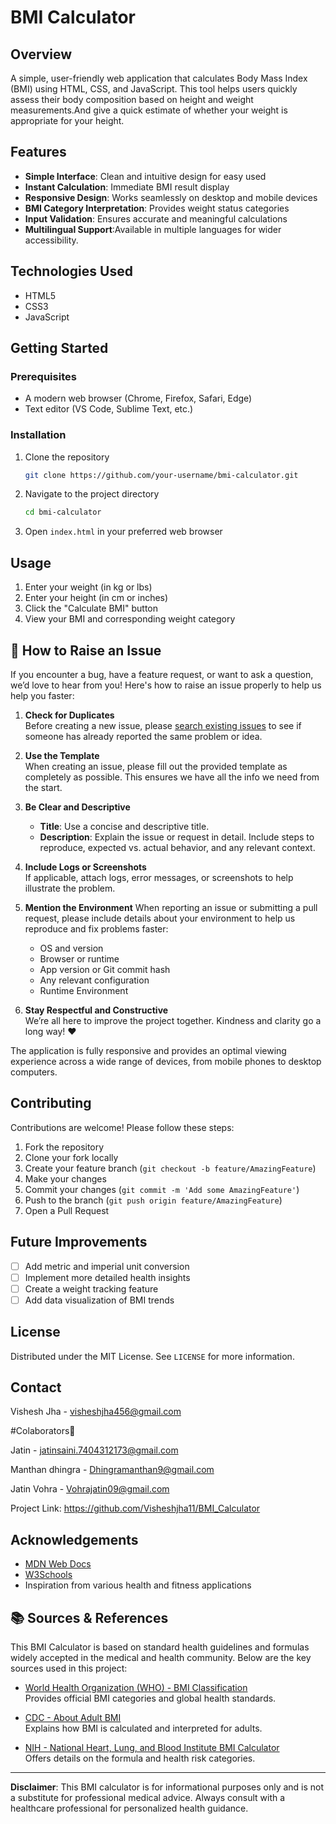 # BMI Calculator

## Overview

A simple, user-friendly web application that calculates Body Mass Index (BMI) using HTML, CSS, and JavaScript. This tool helps users quickly assess their body composition based on height and weight measurements.And give a quick estimate of whether your weight is appropriate for your height.

## Features

- **Simple Interface**: Clean and intuitive design for easy used
- **Instant Calculation**: Immediate BMI result display
- **Responsive Design**: Works seamlessly on desktop and mobile devices
- **BMI Category Interpretation**: Provides weight status categories
- **Input Validation**: Ensures accurate and meaningful calculations
- **Multilingual Support**:Available in multiple languages for wider accessibility.

## Technologies Used

- HTML5
- CSS3
- JavaScript

## Getting Started

### Prerequisites

- A modern web browser (Chrome, Firefox, Safari, Edge)
- Text editor (VS Code, Sublime Text, etc.)

### Installation

1. Clone the repository
   ```bash
   git clone https://github.com/your-username/bmi-calculator.git
   ```

2. Navigate to the project directory
   ```bash
   cd bmi-calculator
   ```

3. Open `index.html` in your preferred web browser

## Usage

1. Enter your weight (in kg or lbs)
2. Enter your height (in cm or inches)
3. Click the "Calculate BMI" button
4. View your BMI and corresponding weight category

## 🐛 How to Raise an Issue

If you encounter a bug, have a feature request, or want to ask a question, we’d love to hear from you! Here's how to raise an issue properly to help us help you faster:

1. **Check for Duplicates**  
   Before creating a new issue, please [search existing issues](../../issues) to see if someone has already reported the same problem or idea.

2. **Use the Template**  
   When creating an issue, please fill out the provided template as completely as possible. This ensures we have all the info we need from the start.

3. **Be Clear and Descriptive**  
   - **Title**: Use a concise and descriptive title.  
   - **Description**: Explain the issue or request in detail. Include steps to reproduce, expected vs. actual behavior, and any relevant context.

4. **Include Logs or Screenshots**  
   If applicable, attach logs, error messages, or screenshots to help illustrate the problem.

5. **Mention the Environment**
   When reporting an issue or submitting a pull request, please include details about your 
   environment to help us reproduce and fix problems faster:
   - OS and version
   - Browser or runtime
   - App version or Git commit hash
   - Any relevant configuration
   - Runtime Environment 

7. **Stay Respectful and Constructive**  
   We’re all here to improve the project together. Kindness and clarity go a long way! ❤️


The application is fully responsive and provides an optimal viewing experience across a wide range of devices, from mobile phones to desktop computers.

## Contributing

Contributions are welcome! Please follow these steps:

1. Fork the repository
2. Clone your fork locally
3. Create your feature branch (`git checkout -b feature/AmazingFeature`)
4. Make your changes
5. Commit your changes (`git commit -m 'Add some AmazingFeature'`)
6. Push to the branch (`git push origin feature/AmazingFeature`)
7. Open a Pull Request

## Future Improvements

- [ ] Add metric and imperial unit conversion
- [ ] Implement more detailed health insights
- [ ] Create a weight tracking feature
- [ ] Add data visualization of BMI trends

## License

Distributed under the MIT License. See `LICENSE` for more information.

## Contact

Vishesh Jha - visheshjha456@gmail.com

#Colaborators🤝

Jatin - jatinsaini.7404312173@gmail.com

Manthan dhingra -  Dhingramanthan9@gmail.com

Jatin Vohra - Vohrajatin09@gmail.com

Project Link: https://github.com/Visheshjha11/BMI_Calculator

## Acknowledgements

- [MDN Web Docs](https://developer.mozilla.org/)
- [W3Schools](https://www.w3schools.com/)
- Inspiration from various health and fitness applications

## 📚 Sources & References

This BMI Calculator is based on standard health guidelines and formulas widely accepted in the medical and health community. Below are the key sources used in this project:

- [World Health Organization (WHO) - BMI Classification](https://www.who.int/news-room/fact-sheets/detail/obesity-and-overweight)  
  Provides official BMI categories and global health standards.

- [CDC - About Adult BMI](https://www.cdc.gov/healthyweight/assessing/bmi/adult_bmi/index.html)  
  Explains how BMI is calculated and interpreted for adults.

- [NIH - National Heart, Lung, and Blood Institute BMI Calculator](https://www.nhlbi.nih.gov/health/educational/lose_wt/BMI/bmicalc.htm)  
  Offers details on the formula and health risk categories.


---

**Disclaimer**: This BMI calculator is for informational purposes only and is not a substitute for professional medical advice. Always consult with a healthcare professional for personalized health guidance.
